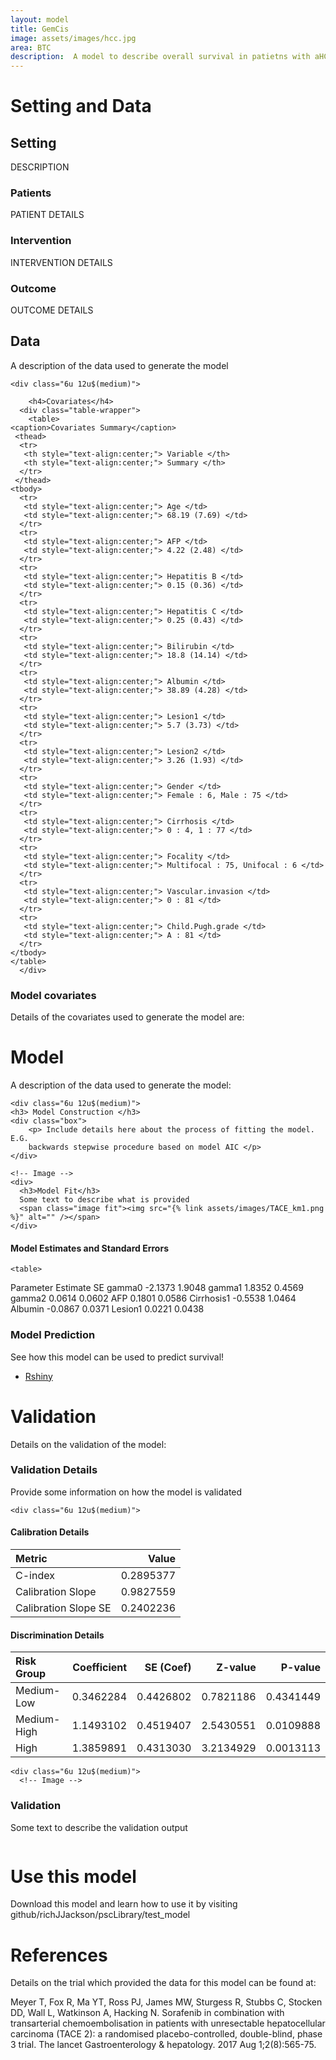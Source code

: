 ```yaml
---
layout: model
title: GemCis
image: assets/images/hcc.jpg
area: BTC
description:  A model to describe overall survival in patietns with aHCC
---
```





<!------------------------>
<!------------------------>
<!-- Setting -->
<!------------------------>
<!------------------------>

<div class="box">

<h1 id="sett">Setting and Data</h1>

<h2>Setting </h2>

DESCRIPTION

<div class="row">
	<div class="4u 12u$(medium)">
	  <div class="box">
  		<h3> Patients </h3>
  		<p> PATIENT DETAILS </p>
  	</div>	
	</div>
	<div class="4u 12u$(medium)">
		  <div class="box">
		<h3> Intervention </h3>
		<p> INTERVENTION DETAILS </p>
		  	</div>	
	</div>
	<div class="4u$ 12u$(medium)">
		  <div class="box">
		<h3> Outcome </h3>
		<p> OUTCOME DETAILS </p>
		  	</div>	
	</div>
</div>



<!------------------------>
<!------------------------>
<!-- Data -->
<!------------------------>
<!------------------------>


<h2 id="data">Data</h2>

<p> A description of the data used to generate the model </p>

<div class="row 200%">
	
	<div class="6u 12u$(medium)">

  <!-- Table -->
		<h4>Covariates</h4>
      <div class="table-wrapper">
      	<table>
    <caption>Covariates Summary</caption>
     <thead>
      <tr>
       <th style="text-align:center;"> Variable </th>
       <th style="text-align:center;"> Summary </th>
      </tr>
     </thead>
    <tbody>
      <tr>
       <td style="text-align:center;"> Age </td>
       <td style="text-align:center;"> 68.19 (7.69) </td>
      </tr>
      <tr>
       <td style="text-align:center;"> AFP </td>
       <td style="text-align:center;"> 4.22 (2.48) </td>
      </tr>
      <tr>
       <td style="text-align:center;"> Hepatitis B </td>
       <td style="text-align:center;"> 0.15 (0.36) </td>
      </tr>
      <tr>
       <td style="text-align:center;"> Hepatitis C </td>
       <td style="text-align:center;"> 0.25 (0.43) </td>
      </tr>
      <tr>
       <td style="text-align:center;"> Bilirubin </td>
       <td style="text-align:center;"> 18.8 (14.14) </td>
      </tr>
      <tr>
       <td style="text-align:center;"> Albumin </td>
       <td style="text-align:center;"> 38.89 (4.28) </td>
      </tr>
      <tr>
       <td style="text-align:center;"> Lesion1 </td>
       <td style="text-align:center;"> 5.7 (3.73) </td>
      </tr>
      <tr>
       <td style="text-align:center;"> Lesion2 </td>
       <td style="text-align:center;"> 3.26 (1.93) </td>
      </tr>
      <tr>
       <td style="text-align:center;"> Gender </td>
       <td style="text-align:center;"> Female : 6, Male : 75 </td>
      </tr>
      <tr>
       <td style="text-align:center;"> Cirrhosis </td>
       <td style="text-align:center;"> 0 : 4, 1 : 77 </td>
      </tr>
      <tr>
       <td style="text-align:center;"> Focality </td>
       <td style="text-align:center;"> Multifocal : 75, Unifocal : 6 </td>
      </tr>
      <tr>
       <td style="text-align:center;"> Vascular.invasion </td>
       <td style="text-align:center;"> 0 : 81 </td>
      </tr>
      <tr>
       <td style="text-align:center;"> Child.Pugh.grade </td>
       <td style="text-align:center;"> A : 81 </td>
      </tr>
    </tbody>
    </table>
      </div>
  
  <!-- End Table -->
  
  </div>
  
  <div class="6u 12u$(medium)">
    <!-- Image -->
    <h3>Model covariates</h3>
    Details of the covariates used to generate the model are:
    <span class="image fit"><img src="{% link assets/images/TACE_dataPlot.png %}" alt="" /></span>
    </div>
     <!-- End Image -->
  </div>

</div>




<!------------------------>
<!------------------------>
<!-- Model -->
<!------------------------>
<!------------------------>


<div class="box">
<h1 id="data"> Model </h1>

<p> A description of the data used to generate the model: </p>

<div class="row 200%">
	
	<div class="6u 12u$(medium)">
    <h3> Model Construction </h3>
    <div class="box">
    	<p> Include details here about the process of fitting the model.  E.G. 
    	backwards stepwise procedure based on model AIC </p>
    </div>
    
    <!-- Image -->
    <div>
      <h3>Model Fit</h3>
      Some text to describe what is provided
      <span class="image fit"><img src="{% link assets/images/TACE_km1.png %}" alt="" /></span>
    </div>
  
  </div>
    <!-- End Image -->
    
    
    
  <div class="6u 12u$(medium)">

<!-- Table -->
	
   <h4>Model Estimates and Standard Errors</h4> 

  <div class="modelTable">
  	
  	<table>
<!-- <caption>Model Estimates and Standard Errors</caption> -->
 <thead>
  <tr>
      <th style="text-align:left;"> Parameter </th>
   <th style="text-align:right;"> Estimate </th>
   <th style="text-align:right;"> SE </th>
  </tr>
 </thead>
<tbody>
  <tr>
      <td style="text-align:left;"> gamma0 </td>
   <td style="text-align:right;"> -2.1373 </td>
   <td style="text-align:right;"> 1.9048 </td>
  </tr>
  <tr>
      <td style="text-align:left;"> gamma1 </td>
   <td style="text-align:right;"> 1.8352 </td>
   <td style="text-align:right;"> 0.4569 </td>
  </tr>
  <tr>
     <td style="text-align:left;"> gamma2 </td>
   <td style="text-align:right;"> 0.0614 </td>
   <td style="text-align:right;"> 0.0602 </td>
  </tr>
  <tr>
      <td style="text-align:left;"> AFP </td>
   <td style="text-align:right;"> 0.1801 </td>
   <td style="text-align:right;"> 0.0586 </td>
  </tr>
  <tr>
      <td style="text-align:left;"> Cirrhosis1 </td>
   <td style="text-align:right;"> -0.5538 </td>
   <td style="text-align:right;"> 1.0464 </td>
  </tr>
  <tr>
      <td style="text-align:left;"> Albumin </td>
   <td style="text-align:right;"> -0.0867 </td>
   <td style="text-align:right;"> 0.0371 </td>
  </tr>
  <tr>
      <td style="text-align:left;"> Lesion1 </td>
   <td style="text-align:right;"> 0.0221 </td>
   <td style="text-align:right;"> 0.0438 </td>
  </tr>
</tbody>
</table>

  </div>
  <!-- End Table -->
  <div>
    <h3> Model Prediction</h3>
    See how this model can be used to predict survival!
    <ul class="actions">
      <li><a href="#" class="button special">Rshiny</a></li>
    </ul>
  </div>
 
 </div>
  
</div>


</div>

<!------------------------>
<!------------------------>
<!-- Validation -->
<!------------------------>
<!------------------------>

<div class="box">

<h1 id="valid"> Validation </h1>

<p> Details on the validation of the model: </p>


<h3> Validation Details </h3>
<div class="box">
	<p> Provide some information on how the model is validated </p>
</div>


<div class="row 200%">

	<div class="6u 12u$(medium)">

  <h4>Calibration Details</h4>
  
  <div class="table-wrapper">
  	<table>
 <thead>
  <tr>
   <th style="text-align:left;"> Metric </th>
   <th style="text-align:right;"> Value </th>
  </tr>
 </thead>
<tbody>
  <tr>
   <td style="text-align:left;"> C-index </td>
   <td style="text-align:right;"> 0.2895377 </td>
  </tr>
  <tr>
   <td style="text-align:left;"> Calibration Slope </td>
   <td style="text-align:right;"> 0.9827559 </td>
  </tr>
  <tr>
   <td style="text-align:left;"> Calibration Slope SE </td>
   <td style="text-align:right;"> 0.2402236 </td>
  </tr>
</tbody>
</table>

<h4>Discrimination Details</h4>
  
  <div class="table-wrapper">
    <table>
 <thead>
  <tr>
   <th style="text-align:left;"> Risk Group </th>
   <th style="text-align:right;"> Coefficient </th>
   <th style="text-align:right;"> SE (Coef) </th>
   <th style="text-align:right;"> Z-value </th>
   <th style="text-align:right;"> P-value </th>
  </tr>
 </thead>
<tbody>
  <tr>
   <td style="text-align:left;"> Medium-Low </td>
   <td style="text-align:right;"> 0.3462284 </td>
   <td style="text-align:right;"> 0.4426802 </td>
   <td style="text-align:right;"> 0.7821186 </td>
   <td style="text-align:right;"> 0.4341449 </td>
  </tr>
  <tr>
   <td style="text-align:left;"> Medium-High </td>
   <td style="text-align:right;"> 1.1493102 </td>
   <td style="text-align:right;"> 0.4519407 </td>
   <td style="text-align:right;"> 2.5430551 </td>
   <td style="text-align:right;"> 0.0109888 </td>
  </tr>
  <tr>
   <td style="text-align:left;"> High </td>
   <td style="text-align:right;"> 1.3859891 </td>
   <td style="text-align:right;"> 0.4313030 </td>
   <td style="text-align:right;"> 3.2134929 </td>
   <td style="text-align:right;"> 0.0013113 </td>
  </tr>
</tbody>
</table>

      

  </div>

  </div>
  
  	<div class="6u 12u$(medium)">
  	  <!-- Image -->
  <h3>Validation</h3>

  Some text to describe the validation output

  <span class="image fit"><img src="{% link assets/images/Calibration.png %}" alt="" /></span>


   </div>

  </div>

</div>



<!------------------------>
<!------------------------>

<div class="box">

<h1 id="valid"> Use this model </h1>


Download this model and learn how to use it by visiting 
github/richJJackson/pscLibrary/test_model

</div>

<!------------------------>
<!------------------------>

 <div class="box">
<h1 id="valid"> References </h1>

Details on the trial which provided the data for this model can be found at:

Meyer T, Fox R, Ma YT, Ross PJ, James MW, Sturgess R, Stubbs C, Stocken DD, Wall 
L, Watkinson A, Hacking N. Sorafenib in combination with transarterial 
chemoembolisation in patients with unresectable hepatocellular carcinoma (TACE 
2): a randomised placebo-controlled, double-blind, phase 3 trial. The lancet 
Gastroenterology & hepatology. 2017 Aug 1;2(8):565-75.
</div>

